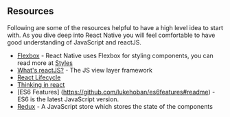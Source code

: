 ## Resources

Following are some of the resources helpful to have a high level idea to start with. As you dive deep into React Native you will
feel comfortable to have good understanding of JavaScript and reactJS.

* [Flexbox](https://css-tricks.com/snippets/css/a-guide-to-flexbox) - React Native uses Flexbox for styling components, you can read more 
at [Styles](https://facebook.github.io/react-native/docs/style.html)
* [What's reactJS?](https://facebook.github.io/react/) - The JS view layer framework
* [React Lifecycle](https://facebook.github.io/react/docs/component-specs.html)
* [Thinking in react](https://facebook.github.io/react/docs/thinking-in-react.html)
* [ES6 Features] (https://github.com/lukehoban/es6features#readme) - ES6 is the latest JavaScript version.
* [Redux](https://github.com/rackt/redux) - A JavaScript store which stores the state of the components